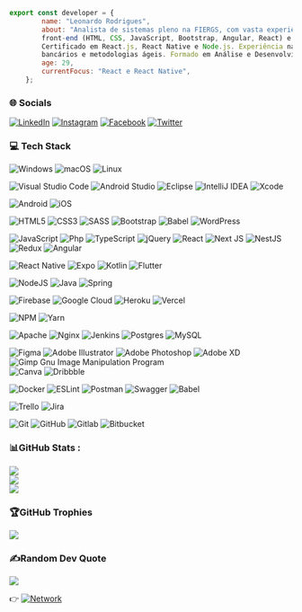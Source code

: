 
```js
export const developer = { 
        name: "Leonardo Rodrigues",
        about: "Analista de sistemas pleno na FIERGS, com vasta experiência em desenvolvimento 
        front-end (HTML, CSS, JavaScript, Bootstrap, Angular, React) e mobile (Flutter, React Native). 
        Certificado em React.js, React Native e Node.js. Experiência na modernização de aplicativos 
        bancários e metodologias ágeis. Formado em Análise e Desenvolvimento de Sistemas pela Estácio de Sá.",
        age: 29,
        currentFocus: "React e React Native",
    };

```

### 🌐 Socials
[![LinkedIn](https://img.shields.io/badge/linkedin-414141?style=plastic&logo=linkedin&logoColor=2A67B0)](https://www.linkedin.com/in/leorodriguesdev) 
[![Instagram](https://img.shields.io/badge/Instagram-414141?style=plastic&logo=Instagram)](https://instagram.com/leorodrigues.dev) 
[![Facebook](https://img.shields.io/badge/Facebook-414141?style=plastic&logo=Facebook)](https://facebook.com/leorodrigues.dev) 
[![Twitter](https://img.shields.io/badge/Twitter-414141?style=plastic&logo=Twitter)](https://twitter.com/leorodriguesdev) 

### 💻 Tech Stack
![Windows](https://img.shields.io/badge/Windows-414141?style=plastic&logo=windows&logoColor=blue)
![macOS](https://img.shields.io/badge/Mac-414141?style=plastic&logo=macOS)
![Linux](https://img.shields.io/badge/Linux-414141?style=plastic&logo=linux)

![Visual Studio Code](https://img.shields.io/badge/Visual%20Studio%20Code-414141?style=plastic&logo=visual-studio-code&logoColor=blue)
![Android Studio](https://img.shields.io/badge/Android%20Studio-414141?style=plastic&logo=android-studio)
![Eclipse](https://img.shields.io/badge/Eclipse-414141?style=plastic&logo=Eclipse&logoColor=ff7300)
![IntelliJ IDEA](https://img.shields.io/badge/IntelliJIDEA-414141?style=plastic&logo=intellij-idea&logoColor=b3142e)
![Xcode](https://img.shields.io/badge/Xcode-414141?style=plastic&logo=Xcode)

![Android](https://img.shields.io/badge/Android-414141?style=plastic&logo=android)
![iOS](https://img.shields.io/badge/iOS-414141?style=plastic&logo=ios)


![HTML5](https://img.shields.io/badge/html5-414141?style=plastic&logo=html5)
![CSS3](https://img.shields.io/badge/css3-414141?style=plastic&logo=css3&logoColor=blue)
![SASS](https://img.shields.io/badge/SASS-414141?style=plastic&logo=SASS) 
![Bootstrap](https://img.shields.io/badge/bootstrap-414141?style=plastic&logo=bootstrap)
![Babel](https://img.shields.io/badge/Blade-414141?style=plastic&logo=Laravel)
![WordPress](https://img.shields.io/badge/WordPress-414141?style=plastic&logo=WordPress&logoColor=blue)


![JavaScript](https://img.shields.io/badge/javascript-414141?style=plastic&logo=javascript)
![Php](https://img.shields.io/badge/php-414141?style=plastic&logo=php)
![TypeScript](https://img.shields.io/badge/typescript-414141?style=plastic&logo=typescript) 
![jQuery](https://img.shields.io/badge/jquery-414141?style=plastic&logo=jquery&logoColor=2195ed)
![React](https://img.shields.io/badge/react-414141?style=plastic&logo=react) 
![Next JS](https://img.shields.io/badge/Next-414141?style=plastic&logo=next.js) 
![NestJS](https://img.shields.io/badge/nestjs-414141?style=plastic&logo=nestjs&logoColor=E0234E) 
![Redux](https://img.shields.io/badge/redux-414141?style=plastic&logo=redux&logoColor=7649BC)
![Angular](https://img.shields.io/badge/Angular-414141?style=plastic&logo=angular&logoColor=ed2121)


![React Native](https://img.shields.io/badge/react_native-414141?style=plastic&logo=react)
![Expo](https://img.shields.io/badge/expo-414141?style=plastic&logo=expo) 
![Kotlin](https://img.shields.io/badge/kotlin-414141?style=plastic&logo=kotlin)
![Flutter](https://img.shields.io/badge/Flutter-414141?style=plastic&logo=Flutter&logoColor=2195ed)

![NodeJS](https://img.shields.io/badge/node.js-414141?style=plastic&logo=node.js) 
![Java](https://img.shields.io/badge/java-414141?style=plastic&logo=openjdk&logoColor=ed2121)
![Spring](https://img.shields.io/badge/spring-414141?style=plastic&logo=spring) 

![Firebase](https://img.shields.io/badge/firebase-414141?style=plastic&logo=firebase) 
![Google Cloud](https://img.shields.io/badge/Google%20Cloud-414141?style=plastic&logo=google-cloud) 
![Heroku](https://img.shields.io/badge/heroku-414141?style=plastic&logo=heroku&logoColor=430098) 
![Vercel](https://img.shields.io/badge/vercel-414141?style=plastic&logo=vercel) 

![NPM](https://img.shields.io/badge/NPM-414141?style=plastic&logo=npm) 
![Yarn](https://img.shields.io/badge/yarn-414141?style=plastic&logo=yarn) 

![Apache](https://img.shields.io/badge/apache-414141?style=plastic&logo=apache&logoColor=CA353C) 
![Nginx](https://img.shields.io/badge/nginx-414141?style=plastic&logo=nginx&logoColor=2C9639)
![Jenkins](https://img.shields.io/badge/jenkins-414141?style=plastic&logo=jenkins) 
![Postgres](https://img.shields.io/badge/postgres-414141?style=plastic&logo=postgresql) 
![MySQL](https://img.shields.io/badge/mysql-414141?style=plastic&logo=mysql) 

![Figma](https://img.shields.io/badge/figma-414141?style=plastic&logo=figma) 
![Adobe Illustrator](https://img.shields.io/badge/adobeillustrator-414141?style=plastic&logo=adobeillustrator) 
![Adobe Photoshop](https://img.shields.io/badge/adobephotoshop-414141?style=plastic&logo=adobephotoshop) 
![Adobe XD](https://img.shields.io/badge/Adobe%20XD-414141?style=plastic&logo=Adobe%20XD) 
![Gimp Gnu Image Manipulation Program](https://img.shields.io/badge/Gimp-414141?style=plastic&logo=gimp) 	
![Canva](https://img.shields.io/badge/Canva-414141?style=plastic&logo=Canva) 
![Dribbble](https://img.shields.io/badge/Dribbble-414141?style=plastic&logo=dribbble) 

![Docker](https://img.shields.io/badge/docker-414141?style=plastic&logo=docker) 
![ESLint](https://img.shields.io/badge/ESLint-414141?style=plastic&logo=eslint&logoColor=8A80E3)
![Postman](https://img.shields.io/badge/Postman-414141?style=plastic&logo=postman) 
![Swagger](https://img.shields.io/badge/-Swagger-414141?style=plastic&logo=swagger) 
![Babel](https://img.shields.io/badge/Babel-414141?style=plastic&logo=babel) 

![Trello](https://img.shields.io/badge/Trello-414141?style=plastic&logo=Trello&logoColor=blue)
![Jira](https://img.shields.io/badge/jira-414141?style=plastic&logo=jira&logoColor=blue)

![Git](https://img.shields.io/badge/git-414141?style=plastic&logo=git)
![GitHub](https://img.shields.io/badge/github-414141?style=plastic&logo=github)
![Gitlab](https://img.shields.io/badge/gitlab-414141?style=plastic&logo=gitlab)
![Bitbucket](https://img.shields.io/badge/bitbucket-414141?style=plastic&logo=bitbucket&logoColor=blue)

### 📊GitHub Stats :
![](https://github-readme-stats.vercel.app/api?username=leorodriguesdev&theme=dark&hide_border=false&include_all_commits=false&count_private=false)<br/>
![](https://github-readme-streak-stats.herokuapp.com/?user=leorodriguesdev&theme=dark&hide_border=false)<br/>
![](https://github-readme-stats.vercel.app/api/top-langs/?username=leorodriguesdev&theme=dark&hide_border=false&include_all_commits=false&count_private=false&layout=compact)

### 🏆GitHub Trophies
![](https://github-profile-trophy.vercel.app/?username=leorodriguesdev&theme=onestar&no-frame=false&no-bg=false&margin-w=4)

### ✍️Random Dev Quote
![](https://quotes-github-readme.vercel.app/api?type=horizontal&theme=dark)


👉 <a href="https://bio.link/leorodriguesdev"><img alt="Network" src="https://img.shields.io/badge/Network Go!-My Links-yellow"></a>
